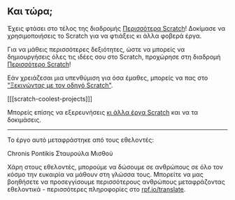 ## Και τώρα;

Έχεις φτάσει στο τέλος της διαδρομής [Περισσότερα Scratch](https://projects.raspberrypi.org/el-GR/pathways/more-scratch)! Δοκίμασε να χρησιμοποιήσεις το Scratch για να φτιάξεις κι άλλα φοβερά έργα.

Για να μάθεις περισσότερες δεξιότητες, ώστε να μπορείς να δημιουργήσεις όλες τις ιδέες σου στο Scratch, προχώρησε στη διαδρομή [Περισσότερο Scratch](https://projects.raspberrypi.org/el-GR/pathways/further-scratch)!

Εάν χρειάζεσαι μια υπενθύμιση για όσα έμαθες, μπορείς να πας στο ["Ξεκινώντας με τον οδηγό Scratch"](https://projects.raspberrypi.org/el-GR/projects/getting-started-scratch).

[[[scratch-coolest-projects]]]

Μπορείς επίσης να εξερευνήσεις [κι άλλα έργα Scratch](https://projects.raspberrypi.org/el-GR/projects?software%5B%5D=scratch&curriculum%5B%5D=%201) και να τα δοκιμάσεις.

***

Το έργο αυτό μεταφράστηκε από τους εθελοντές:

Chronis Pontikis
Σταυρούλα Μισθού

Χάρη στους εθελοντές, μπορούμε να δώσουμε σε ανθρώπους σε όλο τον κόσμο την ευκαιρία να μάθουν στη γλώσσα τους. Μπορείτε να μας βοηθήσετε να προσεγγίσουμε περισσότερους ανθρώπους μεταφράζοντας εθελοντικά - περισσότερες πληροφορίες στο [rpf.io/translate](https://rpf.io/translate).

